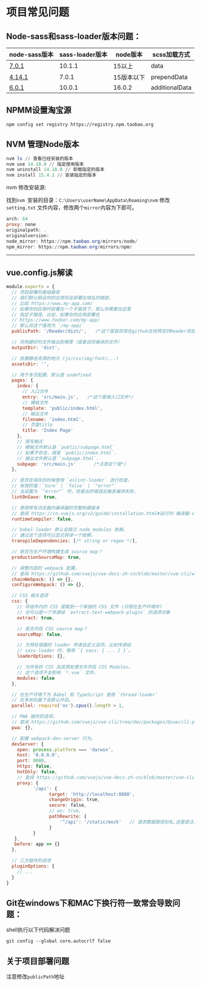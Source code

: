 # 项目常见问题

## Node-sass和sass-loader版本问题：

| node-sass版本                                                     | sass-loader版本 | node版本 | scss加载方式       |
| --------------------------------------------------------------- | ------------- | ------ | -------------- |
| [7.0.1](https://www.wolai.com/biWUKFvgJEETVQb4VqMmRF "7.0.1")   | 10.1.1        | 15以上   | data           |
| [4.14.1](https://www.wolai.com/omVypmARC93uBkXq9fXYNB "4.14.1") | 7.0.1         | 15版本以下 | prependData    |
| [6.0.1](https://www.wolai.com/77B98pQZHdzVjmQephvoNo "6.0.1")   | 10.0.1        | 16.0.2 | additionalData |

## NPMM设置淘宝源

```shell
npm config set registry https://registry.npm.taobao.org
```

## NVM 管理Node版本

```powershell
nvm ls // 查看已经安装的版本
nvm use 14.18.0 // 指定使用版本
nvm uninstall 14.18.0 // 卸载指定的版本
nvm install 15.4.1 // 安装指定的版本
```

nvm 修改安装源:

找到`nvm `安装的目录：`C:\Users\userName\AppData\Roaming\nvm` 修改`setting.txt` 文件内容，修改两个`mirror`内容为下即可。

```powershell
arch: 64
proxy: none
originalpath: .
originalversion:
node_mirror: https://npm.taobao.org/mirrors/node/
npm_mirror: https://npm.taobao.org/mirrors/npm/
```



***

## vue.config.js解读

```javascript
module.exports = {
  // 项目部署的基础路径
  // 我们默认假设你的应用将会部署在域名的根部，
  // 比如 https://www.my-app.com/
  // 如果你的应用时部署在一个子路径下，那么你需要在这里
  // 指定子路径。比如，如果你的应用部署在
  // https://www.foobar.com/my-app/
  // 那么将这个值改为 `/my-app/`
  publicPath: '/Reader/dist/',　　/*这个是我存放在github在线预览的Reader项目*/

  // 将构建好的文件输出到哪里（或者说将编译的文件）
  outputDir: 'dist',

  // 放置静态资源的地方 (js/css/img/font/...)
  assetsDir: '',

  // 用于多页配置，默认是 undefined
  pages: {
    index: {
      // 入口文件
      entry: 'src/main.js',　　/*这个是根入口文件*/
      // 模板文件
      template: 'public/index.html',
      // 输出文件
      filename: 'index.html',
      // 页面title
      title: 'Index Page'
    },
    // 简写格式
    // 模板文件默认是 `public/subpage.html`
    // 如果不存在，就是 `public/index.html`.
    // 输出文件默认是 `subpage.html`.
    subpage: 'src/main.js'　　　　/*注意这个是*/
  },

  // 是否在保存的时候使用 `eslint-loader` 进行检查。
  // 有效的值：`ture` | `false` | `"error"`
  // 当设置为 `"error"` 时，检查出的错误会触发编译失败。
  lintOnSave: true,

  // 使用带有浏览器内编译器的完整构建版本
  // 查阅 https://cn.vuejs.org/v2/guide/installation.html#运行时-编译器-vs-只包含运行时
  runtimeCompiler: false,

  // babel-loader 默认会跳过 node_modules 依赖。
  // 通过这个选项可以显式转译一个依赖。
  transpileDependencies: [/* string or regex */],

  // 是否为生产环境构建生成 source map？
  productionSourceMap: true,

  // 调整内部的 webpack 配置。
  // 查阅 https://github.com/vuejs/vue-docs-zh-cn/blob/master/vue-cli/webpack.md
  chainWebpack: () => {},
  configureWebpack: () => {},

  // CSS 相关选项
  css: {
    // 将组件内的 CSS 提取到一个单独的 CSS 文件 (只用在生产环境中)
    // 也可以是一个传递给 `extract-text-webpack-plugin` 的选项对象
    extract: true,

    // 是否开启 CSS source map？
    sourceMap: false,

    // 为预处理器的 loader 传递自定义选项。比如传递给
    // sass-loader 时，使用 `{ sass: { ... } }`。
    loaderOptions: {},

    // 为所有的 CSS 及其预处理文件开启 CSS Modules。
    // 这个选项不会影响 `*.vue` 文件。
    modules: false
  },

  // 在生产环境下为 Babel 和 TypeScript 使用 `thread-loader`
  // 在多核机器下会默认开启。
  parallel: require('os').cpus().length > 1,

  // PWA 插件的选项。
  // 查阅 https://github.com/vuejs/vue-cli/tree/dev/packages/@vue/cli-plugin-pwa
  pwa: {},

  // 配置 webpack-dev-server 行为。
  devServer: {
    open: process.platform === 'darwin',
    host: '0.0.0.0',
    port: 8080,
    https: false,
    hotOnly: false,
    // 查阅 https://github.com/vuejs/vue-docs-zh-cn/blob/master/vue-cli/cli-service.md#配置代理
    proxy: {
          '/api': {
                target: 'http://localhost:8880',
                changeOrigin: true,
                secure: false,
                // ws: true,
                pathRewrite: {
                    '^/api': '/static/mock'   // 请求数据路径别名,这里是注意将static/mock放入public文件夹
                }
          }
   },
   before: app => {}
  },

  // 三方插件的选项
  pluginOptions: {
    // ...
  }
}
```

## Git在windows下和MAC下换行符一致常会导致问题：

shell执行以下代码解决问题

```shell
git config --global core.autocrlf false
```



## 关于项目部署问题

注意修改`publicPath`地址


